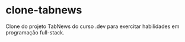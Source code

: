 # clone-tabnews

Clone do projeto TabNews do curso .dev para exercitar habilidades em programação full-stack.
